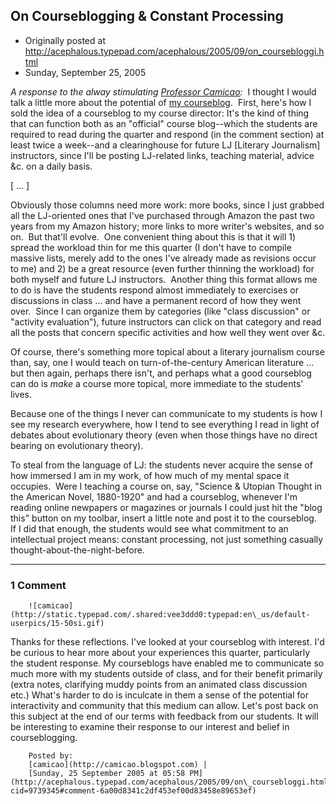## On Courseblogging & Constant Processing

 * Originally posted at http://acephalous.typepad.com/acephalous/2005/09/on_coursebloggi.html
 * Sunday, September 25, 2005



_A response to the alway stimulating [Professor Camicao](http://camicao.blogspot.com/2005/09/five-weeks-into-course-blog-experiment.html):_  I thought I would talk a little more about the potential of [my courseblog](http://acephalous.typepad.com/lj20/).  First, here's how I sold the idea of a courseblog to my course director: 
It's the kind of thing that can function both as an "official" course blog--which the students are required to read during the quarter and respond (in the comment section) at least twice a week--and a clearinghouse for future LJ [Literary Journalism] instructors, since I'll be posting LJ-related links, teaching material, advice &c. on a daily basis.

[ ... ]  

Obviously those columns need more work: more books, since I just grabbed all the LJ-oriented ones that I've purchased through Amazon the past two years from my Amazon history; more links to more writer's websites, and so on.  But that'll evolve.  One convenient thing about this is that it will 1) spread the workload thin for me this quarter (I don't have to compile massive lists, merely add to the ones I've already made as revisions occur to me) and 2) be a great resource (even further thinning the workload) for both myself and future LJ instructors.  Another thing this format allows me to do is have the students respond almost immediately to exercises or discussions in class ... and have a permanent record of how they went over.  Since I can organize them by categories (like "class discussion" or "activity evaluation"), future instructors can click on that category and read all the posts that concern specific activities and how well they went over &c.

Of course, there's something more topical about a literary journalism course than, say, one I would teach on turn-of-the-century American literature ... but then again, perhaps there isn't, and perhaps what a good courseblog can do is _make_ a course more topical, more immediate to the students' lives. 

Because one of the things I never can communicate to my students is how I see my research everywhere, how I tend to see everything I read in light of debates about evolutionary theory (even when those things have no direct bearing on evolutionary theory).  

To steal from the language of LJ: the students never acquire the sense of how immersed I am in my work, of how much of my mental space it occupies.  Were I teaching a course on, say, "Science & Utopian Thought in the American Novel, 1880-1920" and had a courseblog, whenever I'm reading online newpapers or magazines or journals I could just hit the "blog this" button on my toolbar, insert a little note and post it to the courseblog.  If I did that enough, the students would see what commitment to an intellectual project means: constant processing, not just something casually thought-about-the-night-before.

		

* * *

### 1 Comment 

		

                
[]()

	

		![camicao](http://static.typepad.com/.shared:vee3ddd0:typepad:en\_us/default-userpics/15-50si.gif)
	

	

		

Thanks for these reflections. I've looked at your courseblog with interest. I'd be curious to hear more about your experiences this quarter, particularly the student response. My courseblogs have enabled me to communicate so much more with my students outside of class, and for their benefit primarily (extra notes, clarifying muddy points from an animated class discussion etc.) What's harder to do is inculcate in them a sense of the potential for interactivity and community that this medium can allow. Let's post back on this subject at the end of our terms with feedback from our students. It will be interesting to examine their response to our interest and belief in courseblogging.

	

		Posted by:
		[camicao](http://camicao.blogspot.com) |
		[Sunday, 25 September 2005 at 05:58 PM](http://acephalous.typepad.com/acephalous/2005/09/on\_coursebloggi.html?cid=9739345#comment-6a00d8341c2df453ef00d83458e89653ef)

		

        